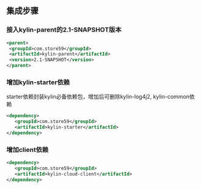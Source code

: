 ## 集成步骤

### 接入kylin-parent的2.1-SNAPSHOT版本

```xml
<parent>
 <groupId>com.store59</groupId>
 <artifactId>kylin-parent</artifactId>
 <version>2.1-SNAPSHOT</version>
</parent>
```

### 增加kylin-starter依赖

starter依赖封装kylin必备依赖包，增加后可删除kylin-log4j2, kylin-common依赖

```xml
<dependency>
   <groupId>com.store59</groupId>
   <artifactId>kylin-starter</artifactId>
</dependency>
```

### 增加client依赖

```xml
<dependency>
   <groupId>com.store59</groupId>
   <artifactId>kylin-cloud-client</artifactId>
</dependency>
```
